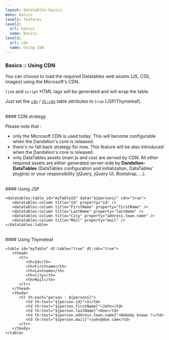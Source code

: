 ```yaml
---
layout: datatables-basics
menu: basics
level1: features
level2:
  url: basics
  name: Basics
level3:
  url: cdn
  name: Using CDN 
---
```

            
### Basics :: Using CDN

You can choose to load the required Datatables web assets (JS, CSS, images) using the Microsoft\'s CDN.

`link` and `script` HTML tags will be generated and will wrap the table.

Just set the [`cdn`](/datatables/ref/jsp/table.html#cdn) / [`dt:cdn`](/datatables/ref/thymeleaf/table.html#dt:cdn) table attributes to `true` (JSP/Thymeleaf).

<br />
#### CDN strategy

Please note that :

 * only the Microsoft CDN is used today. This will become configurable when the Dandelion's core is released.
 * there's no fall back strategy for now. This feature will be also introduced when the Dandelion's core is released.
 * only DataTables assets (main js and css) are served by CDN. All other required assets are either generated server-side by **Dandelion-DataTables** (DataTables configuration and initialization, DataTables' plugins) or your responsibility (jQuery, jQuery UI, Bootstrap, ...).

<br />
#### Using JSP

	<datatables:table id="myTableId" data="${persons}" cdn="true">
	   <datatables:column title="Id" property="id" />
	   <datatables:column title="FirstName" property="firstName" />
	   <datatables:column title="LastName" property="lastName" />
	   <datatables:column title="City" property="address.town.name" />
	   <datatables:column title="Mail" property="mail" />
	</datatables:table>

<br />
#### Using Thymeleaf

	<table id="myTable" dt:table="true" dt:cdn="true">
	   <thead>
	      <tr>
	         <th>Id</th>
	         <th>Firstname</th>
	         <th>Lastname</th>
	         <th>City</th>
	         <th>Mail</th>
	      </tr>
	   </thead>
	   <tbody>
	      <tr th:each="person : ${persons}">
	         <td th:text="${person.id}">1</td>
	         <td th:text="${person.firstName}">John</td>
	         <td th:text="${person.lastName}">Doe</td>
	         <td th:text="${person.address.town.name}">Nobody knows !</td>
	         <td th:text="${person.mail}">john@doe.com</td>
	      </tr>
	   </tbody>
	</table>